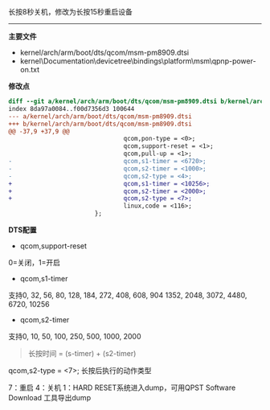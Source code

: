 

长按8秒关机，修改为长按15秒重启设备

---


**主要文件**
* kernel/arch/arm/boot/dts/qcom/msm-pm8909.dtsi
* kernel\Documentation\devicetree\bindings\platform\msm\qpnp-power-on.txt

**修改点**

``` diff
diff --git a/kernel/arch/arm/boot/dts/qcom/msm-pm8909.dtsi b/kernel/arch/arm/boot/dts/qcom/msm-pm8909.dtsi
index 8da97a0084..f00d7356d3 100644
--- a/kernel/arch/arm/boot/dts/qcom/msm-pm8909.dtsi
+++ b/kernel/arch/arm/boot/dts/qcom/msm-pm8909.dtsi
@@ -37,9 +37,9 @@
                                qcom,pon-type = <0>;
                                qcom,support-reset = <1>;     
                                qcom,pull-up = <1>;
-                               qcom,s1-timer = <6720>;  
-                               qcom,s2-timer = <1000>;
-                               qcom,s2-type = <4>;                    
+                               qcom,s1-timer = <10256>;  
+                               qcom,s2-timer = <2000>;
+                               qcom,s2-type = <7>;                     
                                linux,code = <116>;
                        };
```
**DTS配置**
- qcom,support-reset   

0=关闭，1=开启
- qcom,s1-timer	

支持0, 32, 56, 80, 128, 184, 272, 408, 608, 904 1352, 2048, 3072, 4480, 6720, 10256
- qcom,s2-timer 

支持0, 10, 50, 100, 250, 500, 1000, 2000
> 长按时间 = (s-timer) + (s2-timer)

qcom,s2-type = <7>; 长按后执行的动作类型

7：重启
4：关机
1：HARD RESET系统进入dump，可用QPST Software Download 工具导出dump
